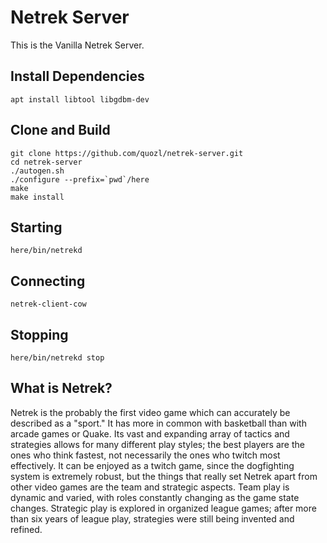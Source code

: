 # Netrek Server

This is the Vanilla Netrek Server.

## Install Dependencies

```
apt install libtool libgdbm-dev
```

## Clone and Build

```
git clone https://github.com/quozl/netrek-server.git
cd netrek-server
./autogen.sh
./configure --prefix=`pwd`/here
make
make install
```

## Starting

```
here/bin/netrekd
```

## Connecting

```
netrek-client-cow
```

## Stopping

```
here/bin/netrekd stop
```

## What is Netrek?

Netrek is the probably the first video game which can accurately be described as a "sport." It has more in common with basketball than with arcade games or Quake. Its vast and expanding array of tactics and strategies allows for many different play styles; the best players are the ones who think fastest, not necessarily the ones who twitch most effectively. It can be enjoyed as a twitch game, since the dogfighting system is extremely robust, but the things that really set Netrek apart from other video games are the team and strategic aspects. Team play is dynamic and varied, with roles constantly changing as the game state changes. Strategic play is explored in organized league games; after more than six years of league play, strategies were still being invented and refined. 
